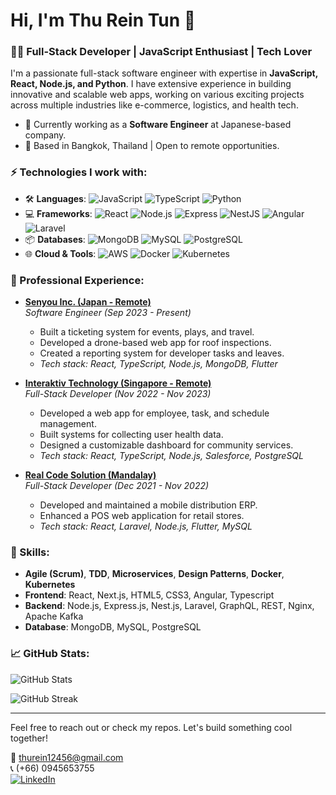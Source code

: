 # Hi, I'm Thu Rein Tun 👋

### 👨‍💻 Full-Stack Developer | JavaScript Enthusiast | Tech Lover

I'm a passionate full-stack software engineer with expertise in **JavaScript, React, Node.js, and Python**. I have extensive experience in building innovative and scalable web apps, working on various exciting projects across multiple industries like e-commerce, logistics, and health tech.

- 🔭 Currently working as a **Software Engineer** at Japanese-based company.
- 📍 Based in Bangkok, Thailand | Open to remote opportunities.

### ⚡ Technologies I work with:
- 🛠️ **Languages**: ![JavaScript](https://img.shields.io/badge/-JavaScript-yellow) ![TypeScript](https://img.shields.io/badge/-TypeScript-blue) ![Python](https://img.shields.io/badge/-Python-blue)
- 💻 **Frameworks**: ![React](https://img.shields.io/badge/-React-blue) ![Node.js](https://img.shields.io/badge/-Node.js-green) ![Express](https://img.shields.io/badge/-Express-lightgrey) ![NestJS](https://img.shields.io/badge/-NestJS-red) ![Angular](https://img.shields.io/badge/-Angular-purple) ![Laravel](https://img.shields.io/badge/-Laravel-orange)
- 📦 **Databases**: ![MongoDB](https://img.shields.io/badge/-MongoDB-green) ![MySQL](https://img.shields.io/badge/-MySQL-blue) ![PostgreSQL](https://img.shields.io/badge/-PostgreSQL-blue)
- 🌐 **Cloud & Tools**: ![AWS](https://img.shields.io/badge/-AWS-orange) ![Docker](https://img.shields.io/badge/-Docker-blue) ![Kubernetes](https://img.shields.io/badge/-Kubernetes-blue)

### 💼 Professional Experience:

- **[Senyou Inc. (Japan - Remote)](https://github.com/thureintun234)**  
  *Software Engineer (Sep 2023 - Present)*  
  - Built a ticketing system for events, plays, and travel.
  - Developed a drone-based web app for roof inspections.
  - Created a reporting system for developer tasks and leaves.
  - *Tech stack: React, TypeScript, Node.js, MongoDB, Flutter*

- **[Interaktiv Technology (Singapore - Remote)](https://github.com/thureintun234)**  
  *Full-Stack Developer (Nov 2022 - Nov 2023)*  
  - Developed a web app for employee, task, and schedule management.
  - Built systems for collecting user health data.
  - Designed a customizable dashboard for community services.
  - *Tech stack: React, TypeScript, Node.js, Salesforce, PostgreSQL*

- **[Real Code Solution (Mandalay)](https://github.com/thureintun234)**  
  *Full-Stack Developer (Dec 2021 - Nov 2022)*  
  - Developed and maintained a mobile distribution ERP.
  - Enhanced a POS web application for retail stores.
  - *Tech stack: React, Laravel, Node.js, Flutter, MySQL*

### 🚀 Skills:
- **Agile (Scrum)**, **TDD**, **Microservices**, **Design Patterns**, **Docker**, **Kubernetes**
- **Frontend**: React, Next.js, HTML5, CSS3, Angular, Typescript
- **Backend**: Node.js, Express.js, Nest.js, Laravel, GraphQL, REST, Nginx, Apache Kafka
- **Database**: MongoDB, MySQL, PostgreSQL

### 📈 GitHub Stats:
![GitHub Stats](https://github-readme-stats.vercel.app/api?username=thureintun234&show_icons=true&theme=radical)

![GitHub Streak](https://github-readme-streak-stats.herokuapp.com/?user=thureintun234&theme=radical)

---

Feel free to reach out or check my repos. Let's build something cool together!

📧 [thurein12456@gmail.com](mailto:thurein12456@gmail.com)  
📞 (+66) 0945653755  
[![LinkedIn](https://img.shields.io/badge/-LinkedIn-blue)](https://www.linkedin.com/in/thu-rein-tun-805bb41b6/)
